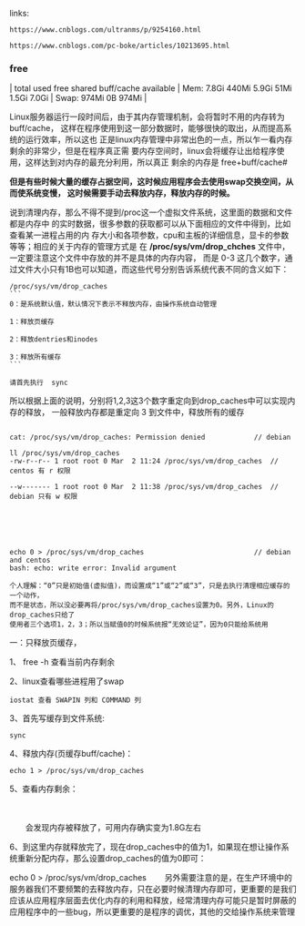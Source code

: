 links:
    
    https://www.cnblogs.com/ultranms/p/9254160.html

    https://www.cnblogs.com/pc-boke/articles/10213695.html

### free 
 
|          total    used     free   shared  buff/cache   available
| Mem:     7.8Gi   440Mi    5.9Gi     51Mi       1.5Gi       7.0Gi
| Swap:    974Mi      0B    974Mi
|



Linux服务器运行一段时间后，由于其内存管理机制，会将暂时不用的内存转为buff/cache，
这样在程序使用到这一部分数据时，能够很快的取出，从而提高系统的运行效率，所以这也
正是linux内存管理中非常出色的一点，所以乍一看内存剩余的非常少，但是在程序真正需
要内存空间时，linux会将缓存让出给程序使用，这样达到对内存的最充分利用，所以真正
剩余的内存是 free+buff/cache#

**但是有些时候大量的缓存占据空间，这时候应用程序会去使用swap交换空间，从而使系统变慢，
这时候需要手动去释放内存，释放内存的时候。**


说到清理内存，那么不得不提到/proc这一个虚拟文件系统，这里面的数据和文件都是内存中
的实时数据，很多参数的获取都可以从下面相应的文件中得到，比如查看某一进程占用的内
存大小和各项参数，cpu和主板的详细信息，显卡的参数等等；相应的关于内存的管理方式是
在 **/proc/sys/vm/drop_chches** 文件中，一定要注意这个文件中存放的并不是具体的内存内容，
而是 0-3 这几个数字，通过文件大小只有1B也可以知道，而这些代号分别告诉系统代表不同的含义如下：

    

    /proc/sys/vm/drop_caches
    ```
    0：是系统默认值，默认情况下表示不释放内存，由操作系统自动管理

    1：释放页缓存

    2：释放dentries和inodes

    3：释放所有缓存
    ```

    请首先执行  sync 


所以根据上面的说明，分别将1,2,3这3个数字重定向到drop_caches中可以实现内存的释放，
一般释放内存都是重定向 3 到文件中，释放所有的缓存


```Problems

cat: /proc/sys/vm/drop_caches: Permission denied            // debian

ll /proc/sys/vm/drop_caches         
-rw-r--r-- 1 root root 0 Mar  2 11:24 /proc/sys/vm/drop_caches  // centos 有 r 权限

--w------- 1 root root 0 Mar  2 11:38 /proc/sys/vm/drop_caches  // debian 只有 w 权限






echo 0 > /proc/sys/vm/drop_caches                           // debian and centos 
bash: echo: write error: Invalid argument

个人理解：“0”只是初始值(虚拟值)，而设置成“1”或“2”或“3”，只是去执行清理相应缓存的一个动作，
而不是状态，所以没必要再将/proc/sys/vm/drop_caches设置为0。另外，Linux的drop_caches只给了
使用者三个选项1，2，3；所以当赋值0的时候系统报“无效论证”，因为0只能给系统用

```

一：只释放页缓存，

1、 free -h 查看当前内存剩余

2、linux查看哪些进程用了swap

    iostat 查看 SWAPIN 列和 COMMAND 列

3、首先写缓存到文件系统:

    sync

4、释放内存(页缓存buff/cache)：

    echo 1 > /proc/sys/vm/drop_caches

5、查看内存剩余：

　　

　　会发现内存被释放了，可用内存确实变为1.8G左右

6、到这里内存就释放完了，现在drop_caches中的值为1，如果现在想让操作系统重新分配内存，那么设置drop_caches的值为0即可：

echo 0 > /proc/sys/vm/drop_caches
　　另外需要注意的是，在生产环境中的服务器我们不要频繁的去释放内存，只在必要时候清理内存即可，更重要的是我们应该从应用程序层面去优化内存的利用和释放，经常清理内存可能只是暂时屏蔽的应用程序中的一些bug，所以更重要的是程序的调优，其他的交给操作系统来管理
